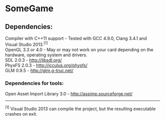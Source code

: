 SomeGame
========

## Dependencies:

Compiler with C++11 support - Tested with GCC 4.9.0, Clang 3.4.1 and Visual Studio 2013.<sup>[1]</sup>  
OpenGL 3.3 or 4.0 - May or may not work on your card depending on the hardware, operating system and drivers.  
SDL 2.0.3 - http://libsdl.org/  
PhysFS 2.0.3 - http://icculus.org/physfs/  
GLM 0.9.5 - http://glm.g-truc.net/  

### Dependencies for tools:
Open Asset Import Library 3.0 - http://assimp.sourceforge.net/  

----

<sup>[1]</sup> Visual Studio 2013 can compile the project, but the resulting executable crashes on exit.  
